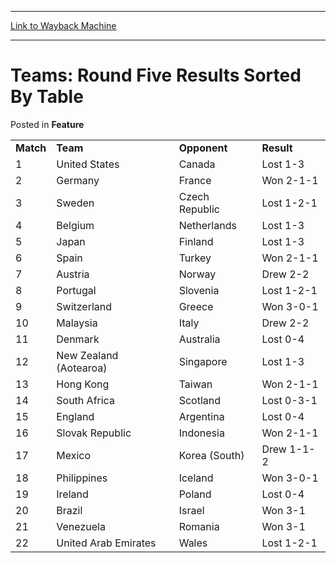 
---
[Link to Wayback Machine](https://web.archive.org/web/20211204112244/https://magic.wizards.com/en/articles/archive/feature/teams-round-five-results-sorted-table-2000-01-01)

[_metadata_:description]:- "Match Team Opponent Result 1 United States Canada Lost 1-3 2 Germany France Won 2-1-1 3 Sweden Czech Republic Lost 1-2-1 4 Belgium Netherlands Lost 1-3 5 Japan Finland Lost 1-3 6 Spain Turkey Won 2-1-1 7 Austria Norway Drew 2-2 8 Portugal Slovenia Lost 1-2-1 9 Switzerland Greece Won 3-0-1 10 Malaysia Italy Drew 2-2 11 Denmark Australia Lost 0-4 12 New Zealand (Aotearoa)"
[_metadata_:generator]:- "Drupal 7 (http://drupal.org)"
[_metadata_:node]:- "961011"
[_metadata_:publish_date]:- "2000-01-01"
[_metadata_:source]:- "div-main-content"
[_metadata_:title]:- "Teams: Round Five Results Sorted By Table"
[_metadata_:wayback_capture_timestamp]:- "2021-12-04 11:22:44"
[_metadata_:wayback_raw_url]:- "https://web.archive.org/web/20211204112244id_/https://magic.wizards.com/en/articles/archive/feature/teams-round-five-results-sorted-table-2000-01-01"
[_metadata_:wayback_url]:- "https://magic.wizards.com/en/articles/archive/feature/teams-round-five-results-sorted-table-2000-01-01"
---


Teams: Round Five Results Sorted By Table
=========================================



 Posted in **Feature**














|  |  |  |  |
| --- | --- | --- | --- |
| **Match** | **Team** | **Opponent** | **Result** |
| 1 | United States | Canada | Lost 1-3 |
| 2 | Germany | France | Won 2-1-1 |
| 3 | Sweden | Czech Republic | Lost 1-2-1 |
| 4 | Belgium | Netherlands | Lost 1-3 |
| 5 | Japan | Finland | Lost 1-3 |
| 6 | Spain | Turkey | Won 2-1-1 |
| 7 | Austria | Norway | Drew 2-2 |
| 8 | Portugal | Slovenia | Lost 1-2-1 |
| 9 | Switzerland | Greece | Won 3-0-1 |
| 10 | Malaysia | Italy | Drew 2-2 |
| 11 | Denmark | Australia | Lost 0-4 |
| 12 | New Zealand (Aotearoa) | Singapore | Lost 1-3 |
| 13 | Hong Kong | Taiwan | Won 2-1-1 |
| 14 | South Africa | Scotland | Lost 0-3-1 |
| 15 | England | Argentina | Lost 0-4 |
| 16 | Slovak Republic | Indonesia | Won 2-1-1 |
| 17 | Mexico | Korea (South) | Drew 1-1-2 |
| 18 | Philippines | Iceland | Won 3-0-1 |
| 19 | Ireland | Poland | Lost 0-4 |
| 20 | Brazil | Israel | Won 3-1 |
| 21 | Venezuela | Romania | Won 3-1 |
| 22 | United Arab Emirates | Wales | Lost 1-2-1 |








